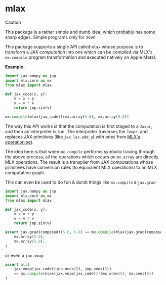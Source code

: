 # mlax

> [!CAUTION]
> This package is a rather simple and dumb idea, which probably has some sharp edges. Simple programs only for now!

This package supports a single API called `mlax` whose purpose is to transform a _JAX computation_ into one which can be compiled via MLX's `mx.compile` program transformation and executed natively on Apple Metal.

**Example:**
```python
import jax.numpy as jnp
import mlx.core as mx
from mlax import mlax

def jax_code(x, y):
    v = x + y
    v = v * v
    return jnp.sin(v)

mx.compile(mlax(jax_code))(mx.array(5.0), mx.array(5.0))
```

The way this API works is that the computation is first staged to a `Jaxpr`, and then an interpreter is run. The interpreter traverses the `Jaxpr`, and replaces JAX primitives (like `jax.lax.add_p`) with ones from [MLX's operation set](https://ml-explore.github.io/mlx/build/html/python/ops.html).

The idea here is that when `mx.compile` performs symbolic tracing through the above process, all the operations which occurs on `mx.array` are directly MLX operations. The result is a transpiler from JAX computations whose primitives have conversion rules (to equivalent MLX operations) to an MLX computation graph.

This can even be used to do fun & dumb things like `mx.compile` a `jax.grad`:

```python
import jax.numpy as jnp
import mlx.core as mx
from mlax import mlax

def jax_code(x, y):
    v = x + y
    v = v * v
    return jnp.sin(v)

assert jax.grad(composed)(5.0, 5.0) == mx.compile(mlax(jax.grad(composed)))(
    mx.array(5.0),
    mx.array(5.0),
)
```

or even a `jax.vmap`:

```python
assert all(
    jax.vmap(jax_code)(jnp.ones(5), jnp.ones(5))
    == mx.compile(mlax(jax.vmap(jax_code)))(mx.ones(5), mx.ones(5))
)
```
